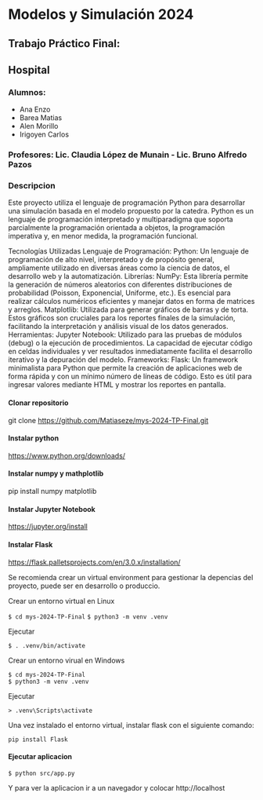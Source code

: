 # Modelos y Simulación 2024

## Trabajo Práctico Final:
## Hospital

### Alumnos:
- Ana Enzo
- Barea Matias
- Alen Morillo
- Irigoyen Carlos

### Profesores: Lic. Claudia López de Munain - Lic. Bruno Alfredo Pazos

### Descripcion

Este proyecto utiliza el lenguaje de programación Python para desarrollar una simulación basada en el modelo propuesto por la catedra. Python es un lenguaje de programación interpretado y multiparadigma que soporta parcialmente la programación orientada a objetos, la programación imperativa y, en menor medida, la programación funcional.

Tecnologías Utilizadas
Lenguaje de Programación:
Python: Un lenguaje de programación de alto nivel, interpretado y de propósito general, ampliamente utilizado en diversas áreas como la ciencia de datos, el desarrollo web y la automatización.
Librerías:
NumPy: Esta librería permite la generación de números aleatorios con diferentes distribuciones de probabilidad (Poisson, Exponencial, Uniforme, etc.). Es esencial para realizar cálculos numéricos eficientes y manejar datos en forma de matrices y arreglos.
Matplotlib: Utilizada para generar gráficos de barras y de torta. Estos gráficos son cruciales para los reportes finales de la simulación, facilitando la interpretación y análisis visual de los datos generados.
Herramientas:
Jupyter Notebook: Utilizado para las pruebas de módulos (debug) o la ejecución de procedimientos. La capacidad de ejecutar código en celdas individuales y ver resultados inmediatamente facilita el desarrollo iterativo y la depuración del modelo.
Frameworks:
Flask: Un framework minimalista para Python que permite la creación de aplicaciones web de forma rápida y con un mínimo número de líneas de código. Esto es útil para ingresar valores mediante HTML y mostrar los reportes en pantalla.

#### Clonar repositorio

git clone https://github.com/Matiaseze/mys-2024-TP-Final.git

#### Instalar python

https://www.python.org/downloads/

#### Instalar numpy y mathplotlib

pip install numpy matplotlib

#### Instalar Jupyter Notebook

https://jupyter.org/install

#### Instalar Flask

https://flask.palletsprojects.com/en/3.0.x/installation/

Se recomienda crear un virtual environment para gestionar la depencias del proyecto, puede ser en desarrollo o produccio.

Crear un entorno virtual en Linux

```$ cd mys-2024-TP-Final```
```$ python3 -m venv .venv```

Ejecutar 

```$ . .venv/bin/activate```

Crear un entorno virual en Windows
```
$ cd mys-2024-TP-Final
$ python3 -m venv .venv
```

Ejecutar

```> .venv\Scripts\activate```

Una vez instalado el entorno virtual, instalar flask con el siguiente comando:

```pip install Flask```

#### Ejecutar aplicacion

```$ python src/app.py```

Y para ver la aplicacion ir a un navegador y colocar http://localhost


